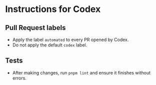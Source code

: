 # Instructions for Codex

## Pull Request labels
- Apply the label `automated` to every PR opened by Codex.
- Do not apply the default `codex` label.

## Tests
- After making changes, run `pnpm lint` and ensure it finishes without errors.
